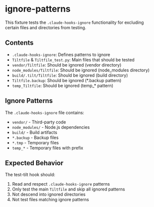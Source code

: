 # ignore-patterns

This fixture tests the `.claude-hooks-ignore` functionality for excluding certain files and directories from testing.

## Contents
- `.claude-hooks-ignore`: Defines patterns to ignore
- `Tiltfile` & `Tiltfile_test.py`: Main files that should be tested
- `vendor/Tiltfile`: Should be ignored (vendor directory)
- `node_modules/Tiltfile`: Should be ignored (node_modules directory)
- `build/.tilt/Tiltfile`: Should be ignored (build directory)
- `Tiltfile.backup`: Should be ignored (*.backup pattern)
- `temp_Tiltfile`: Should be ignored (temp_* pattern)

## Ignore Patterns
The `.claude-hooks-ignore` file contains:
- `vendor/` - Third-party code
- `node_modules/` - Node.js dependencies
- `build/` - Build artifacts
- `*.backup` - Backup files
- `*.tmp` - Temporary files
- `temp_*` - Temporary files with prefix

## Expected Behavior
The test-tilt hook should:
1. Read and respect `.claude-hooks-ignore` patterns
2. Only test the main `Tiltfile` and skip all ignored patterns
3. Not descend into ignored directories
4. Not test files matching ignore patterns